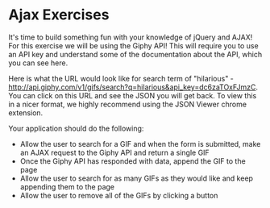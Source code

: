 # Ajax Exercises

It's time to build something fun with your knowledge of jQuery and AJAX! For this exercise we will be using the Giphy API! This will require you to use an API key and understand some of the documentation about the API, which you can see here.

Here is what the URL would look like for search term of "hilarious" - http://api.giphy.com/v1/gifs/search?q=hilarious&api_key=dc6zaTOxFJmzC. You can click on this URL and see the JSON you will get back. To view this in a nicer format, we highly recommend using the JSON Viewer chrome extension.

Your application should do the following:

* Allow the user to search for a GIF and when the form is submitted, make an AJAX request to the Giphy API and return a single GIF
* Once the Giphy API has responded with data, append the GIF to the page
* Allow the user to search for as many GIFs as they would like and keep appending them to the page
* Allow the user to remove all of the GIFs by clicking a button
